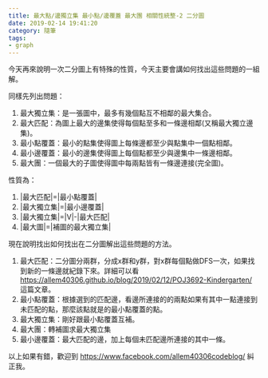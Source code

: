 ```yaml
---
title: 最大點/邊獨立集 最小點/邊覆蓋 最大團 相關性統整-2 二分圖
date: 2019-02-14 19:41:20
category: 隨筆
tags:
- graph
---
```

今天再來說明一次二分圖上有特殊的性質，今天主要會講如何找出這些問題的一組解。

同樣先列出問題：
1. 最大獨立集：是一張圖中，最多有幾個點互不相鄰的最大集合。
2. 最大匹配：為圖上最大的邊集使得每個點至多和一條邊相鄰(又稱最大獨立邊集)。
3. 最小點覆蓋：最小的點集使得圖上每條邊都至少與點集中一個點相鄰。
4. 最小邊覆蓋：最小的邊集使得圖上每個點都至少與邊集中一條邊相鄰。
5. 最大團：一個最大的子圖使得圖中每兩點皆有一條邊連接(完全圖)。

性質為：
1. |最大匹配|=|最小點覆蓋|
2. |最大獨立集|=|最小邊覆蓋|
3. |最大獨立集|=|V|-|最大匹配|
4. |最大圖|=|補圖的最大獨立集|

現在說明找出如何找出在二分圖解出這些問題的方法。
1. 最大匹配：二分圖分兩群，分成x群和y群，對x群每個點做DFS一次，如果找到新的一條邊就紀錄下來。詳細可以看 https://allem40306.github.io/blog/2019/02/12/POJ3692-Kindergarten/ 這篇文章。
2. 最小點覆蓋：根據選到的匹配邊，看邊所連接的的兩點如果有其中一點連接到未匹配的點，那麼該點就是的最小點覆蓋的點。
3. 最大獨立集：剛好跟最小點覆蓋互補。
4. 最大團：轉補圖求最大獨立集
5. 最小邊覆蓋：最大匹配的邊，加上每個未匹配邊所連接的其中一條。

以上如果有錯，歡迎到 https://www.facebook.com/allem40306codeblog/ 糾正我。